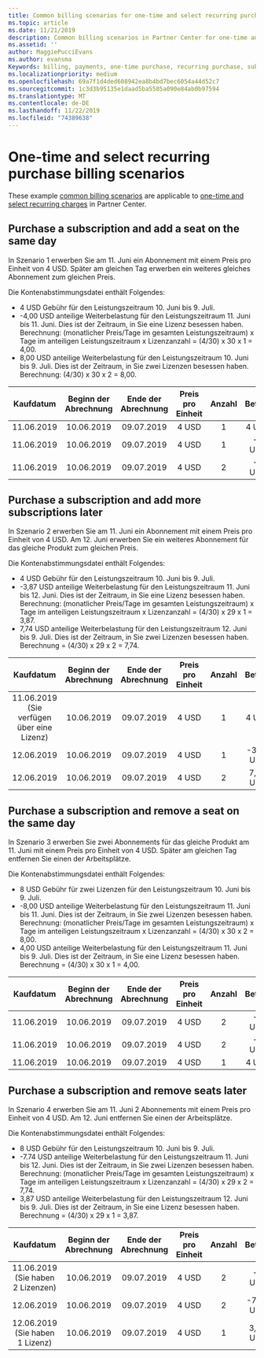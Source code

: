 ```yaml
---
title: Common billing scenarios for one-time and select recurring purchases | Partner Center
ms.topic: article
ms.date: 11/21/2019
description: Common billing scenarios in Partner Center for one-time and select recurring purchases (such as purchasing subscriptions, adding more subscriptions, adding and removing seats).
ms.assetid: ''
author: MaggiePucciEvans
ms.author: evansma
Keywords: billing, payments, one-time purchase, recurring purchase, subscriptions, seats
ms.localizationpriority: medium
ms.openlocfilehash: 69a7f1d4ded608942ea8b4bd7bec6054a44d52c7
ms.sourcegitcommit: 1c3d3b95135e1daad5ba5585a090e84ab0b97594
ms.translationtype: MT
ms.contentlocale: de-DE
ms.lasthandoff: 11/22/2019
ms.locfileid: "74389638"
---
```

# <a name="one-time-and-select-recurring-purchase-billing-scenarios"></a>One-time and select recurring purchase billing scenarios

These example [common billing scenarios](common-billing-scenarios.md) are applicable to [one-time and select recurring charges](one-time-and-recurring-billing.md) in Partner Center.

## <a name="purchase-a-subscription-and-add-a-seat-on-the-same-day"></a>Purchase a subscription and add a seat on the same day

In Szenario 1 erwerben Sie am 11. Juni ein Abonnement mit einem Preis pro Einheit von 4 USD. Später am gleichen Tag erwerben ein weiteres gleiches Abonnement zum gleichen Preis.

Die Kontenabstimmungsdatei enthält Folgendes:

- 4 USD Gebühr für den Leistungszeitraum 10. Juni bis 9. Juli.
- -4,00 USD anteilige Weiterbelastung für den Leistungszeitraum 11. Juni bis 11. Juni. Dies ist der Zeitraum, in Sie eine Lizenz besessen haben. Berechnung: (monatlicher Preis/Tage im gesamten Leistungszeitraum) x Tage im anteiligen Leistungszeitraum x Lizenzanzahl = (4/30) x 30 x 1 = 4,00.
- 8,00 USD anteilige Weiterbelastung für den Leistungszeitraum 10. Juni bis 9. Juli. Dies ist der Zeitraum, in Sie zwei Lizenzen besessen haben. Berechnung: (4/30) x 30 x 2 = 8,00.

|**Kaufdatum**   |**Beginn der Abrechnung** |**Ende der Abrechnung**  |**Preis pro Einheit**  |**Anzahl**  |**Betrag** |**Gebührenart** |
|:------:|:------:|:------:|:------:|:------:|:------:|:-----:|
|11.06.2019      |10.06.2019   |09.07.2019         |4 USD                |1                 |4 USD            |Neu         |
|11.06.2019     | 10.06.2019    |09.07.2019        |4 USD        |1        | -4 USD       |addQuantity           |
|11.06.2019     | 10.06.2019    |09.07.2019        |4 USD        | 2      |-8 USD         |addQuantity           |

## <a name="purchase-a-subscription-and-add-more-subscriptions-later"></a>Purchase a subscription and add more subscriptions later

In Szenario 2 erwerben Sie am 11. Juni ein Abonnement mit einem Preis pro Einheit von 4 USD. Am 12. Juni erwerben Sie ein weiteres Abonnement für das gleiche Produkt zum gleichen Preis.

Die Kontenabstimmungsdatei enthält Folgendes:

- 4 USD Gebühr für den Leistungszeitraum 10. Juni bis 9. Juli.
- -3,87 USD anteilige Weiterbelastung für den Leistungszeitraum 11. Juni bis 12. Juni. Dies ist der Zeitraum, in Sie eine Lizenz besessen haben. Berechnung: (monatlicher Preis/Tage im gesamten Leistungszeitraum) x Tage im anteiligen Leistungszeitraum x Lizenzanzahl = (4/30) x 29 x 1 = 3,87.
- 7,74 USD anteilige Weiterbelastung für den Leistungszeitraum 12. Juni bis 9. Juli. Dies ist der Zeitraum, in Sie zwei Lizenzen besessen haben. Berechnung = (4/30) x 29 x 2 = 7,74.

|**Kaufdatum**   |**Beginn der Abrechnung** |**Ende der Abrechnung**  |**Preis pro Einheit**  |**Anzahl**  |**Betrag** |**Gebührenart** |
|:------:|:------:|:------:|:------:|:------:|:------:|:-----:|
|11.06.2019 (Sie verfügen über eine Lizenz)     |10.06.2019   |09.07.2019         |4 USD         |1        |4 USD            |Neu         |
|12.06.2019     | 10.06.2019    |09.07.2019        |4 USD        |1        | -3,87 USD       |addQuantity           |
|12.06.2019     | 10.06.2019    |09.07.2019        |4 USD        | 2      |7,74 USD       |addQuantity           |

## <a name="purchase-a-subscription-and-remove-a-seat-on-the-same-day"></a>Purchase a subscription and remove a seat on the same day

In Szenario 3 erwerben Sie zwei Abonnements für das gleiche Produkt am 11. Juni mit einem Preis pro Einheit von 4 USD. Später am gleichen Tag entfernen Sie einen der Arbeitsplätze.  

Die Kontenabstimmungsdatei enthält Folgendes:

- 8 USD Gebühr für zwei Lizenzen für den Leistungszeitraum 10. Juni bis 9. Juli.
- -8,00 USD anteilige Weiterbelastung für den Leistungszeitraum 11. Juni bis 11. Juni. Dies ist der Zeitraum, in Sie zwei Lizenzen besessen haben. Berechnung: (monatlicher Preis/Tage im gesamten Leistungszeitraum) x Tage im anteiligen Leistungszeitraum x Lizenzanzahl = (4/30) x 30 x 2 = 8,00.
- 4,00 USD anteilige Weiterbelastung für den Leistungszeitraum 11. Juni bis 9. Juli. Dies ist der Zeitraum, in Sie eine Lizenz besessen haben. Berechnung = (4/30) x 30 x 1 = 4,00.

|**Kaufdatum**   |**Beginn der Abrechnung** |**Ende der Abrechnung**  |**Preis pro Einheit**  |**Anzahl**  |**Betrag** |**Gebührenart** |
|:------:|:------:|:------:|:------:|:------:|:------:|:-----:|
|11.06.2019      |10.06.2019   |09.07.2019         |4 USD                |2                 |-8 USD            |Neu         |
|11.06.2019     | 10.06.2019    |09.07.2019        |4 USD        |2        | -8 USD       |removeQuantity           |
|11.06.2019     | 10.06.2019    |09.07.2019        |4 USD        | 1      |4 USD         |removeQuantity           |

## <a name="purchase-a-subscription-and-remove-seats-later"></a>Purchase a subscription and remove seats later

In Szenario 4 erwerben Sie am 11. Juni 2 Abonnements mit einem Preis pro Einheit von 4 USD. Am 12. Juni entfernen Sie einen der Arbeitsplätze.

Die Kontenabstimmungsdatei enthält Folgendes:

- 8 USD Gebühr für den Leistungszeitraum 10. Juni bis 9. Juli.
- -7.74 USD anteilige Weiterbelastung für den Leistungszeitraum 11. Juni bis 12. Juni. Dies ist der Zeitraum, in Sie zwei Lizenzen besessen haben. Berechnung: (monatlicher Preis/Tage im gesamten Leistungszeitraum) x Tage im anteiligen Leistungszeitraum x Lizenzanzahl = (4/30) x 29 x 2 = 7,74.
- 3,87 USD anteilige Weiterbelastung für den Leistungszeitraum 12. Juni bis 9. Juli. Dies ist der Zeitraum, in Sie eine Lizenz besessen haben. Berechnung = (4/30) x 29 x 1 = 3,87.

|**Kaufdatum**   |**Beginn der Abrechnung** |**Ende der Abrechnung**  |**Preis pro Einheit**  |**Anzahl**  |**Betrag** |**Gebührenart** |
|:------:|:------:|:------:|:------:|:------:|:------:|:-----:|
|11.06.2019 (Sie haben 2 Lizenzen)     |10.06.2019   |09.07.2019         |4 USD         |2        |-8 USD       |Neu       |
|12.06.2019     | 10.06.2019    |09.07.2019        |4 USD        |2        | -7,74 USD       |removeQuantity           |
|12.06.2019 (Sie haben 1 Lizenz)    | 10.06.2019    |09.07.2019   |4 USD    |1      |3,87 USD    |removeQuantity |

